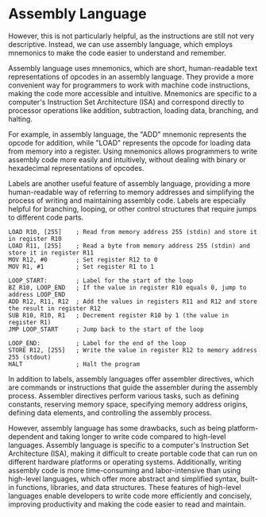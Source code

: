 # Assembly Language

However, this is not particularly helpful, as the instructions are still not very descriptive. Instead, we can use assembly language, which employs mnemonics to make the code easier to understand and remember.

Assembly language uses mnemonics, which are short, human-readable text representations of opcodes in an assembly language. They provide a more convenient way for programmers to work with machine code instructions, making the code more accessible and intuitive. Mnemonics are specific to a computer's Instruction Set Architecture (ISA) and correspond directly to processor operations like addition, subtraction, loading data, branching, and halting.

For example, in assembly language, the "ADD" mnemonic represents the opcode for addition, while "LOAD" represents the opcode for loading data from memory into a register. Using mnemonics allows programmers to write assembly code more easily and intuitively, without dealing with binary or hexadecimal representations of opcodes.

Labels are another useful feature of assembly language, providing a more human-readable way of referring to memory addresses and simplifying the process of writing and maintaining assembly code. Labels are especially helpful for branching, looping, or other control structures that require jumps to different code parts.



```armasm
LOAD R10, [255]    ; Read from memory address 255 (stdin) and store it in register R10
LOAD R11, [255]    ; Read a byte from memory address 255 (stdin) and store it in register R11
MOV R12, #0        ; Set register R12 to 0
MOV R1, #1         ; Set register R1 to 1

LOOP_START:        ; Label for the start of the loop
BZ R10, LOOP_END   ; If the value in register R10 equals 0, jump to address LOOP_END
ADD R12, R11, R12  ; Add the values in registers R11 and R12 and store the result in register R12
SUB R10, R10, R1   ; Decrement register R10 by 1 (the value in register R1)
JMP LOOP_START     ; Jump back to the start of the loop

LOOP_END:          ; Label for the end of the loop
STORE R12, [255]   ; Write the value in register R12 to memory address 255 (stdout)
HALT               ; Halt the program
```



In addition to labels, assembly languages offer assembler directives, which are commands or instructions that guide the assembler during the assembly process. Assembler directives perform various tasks, such as defining constants, reserving memory space, specifying memory address origins, defining data elements, and controlling the assembly process.

However, assembly language has some drawbacks, such as being platform-dependent and taking longer to write code compared to high-level languages. Assembly language is specific to a computer's Instruction Set Architecture (ISA), making it difficult to create portable code that can run on different hardware platforms or operating systems. Additionally, writing assembly code is more time-consuming and labor-intensive than using high-level languages, which offer more abstract and simplified syntax, built-in functions, libraries, and data structures. These features of high-level languages enable developers to write code more efficiently and concisely, improving productivity and making the code easier to read and maintain.

